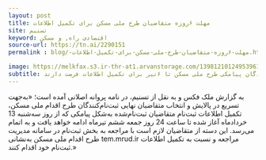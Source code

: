 ```yaml
---
layout: post
title: مهلت ۶روزه متقاضیان طرح ملی مسکن برای تکمیل اطلاعات
site: تسنیم	
keyword: اقتصادی راه, و مسکن
source-url: https://tn.ai/2290151
permalink : blog/-مهلت-۶روزه-متقاضیان-طرح-ملی-مسکن-برای-تکمیل-اطلاعات.html

image: https://melkfax.s3.ir-thr-at1.arvanstorage.com/139812101249539619808454.jpg
subtitle: مدیرکل دفتر اقتصاد مسکن طی نامه‌ای به مدیران‌کل راه و شهرسازی استان‌ها اعلام کرد ثبت‌نام‌کنندگان پیامکی طرح ملی مسکن تا ۶تیر برای تکمیل اطلاعات فرصت دارند.
---
```

به گزارش ملک فکس و به نقل از تسنیم، در نامه پروانه اصلانی آمده است؛ «به‌جهت تسریع در پالایش و انتخاب متقاضیان نهایی ثبت‌نام‌کنندگان طرح اقدام ملی مسکن، تکمیل اطلاعات ثبت‌نام متقاضیان ثبت‌نام‌شده به‌شکل پیامکی که از روز سه‌شنبه 13 خردادماه آغاز شده تا ساعت 24 روز جمعه ششم تیرماه ادامه خواهد یافت و به اتمام می‌رسد. این دسته از متقاضیان لازم است با مراجعه به بخش ثبت‌نام در سامانه مدیریت طرح اقدام ملی مسکن به‌نشانی tem.mrud.ir مراجعه و نسبت به تکمیل اطلاعات ثبت‌نام خود اقدام کنند.»